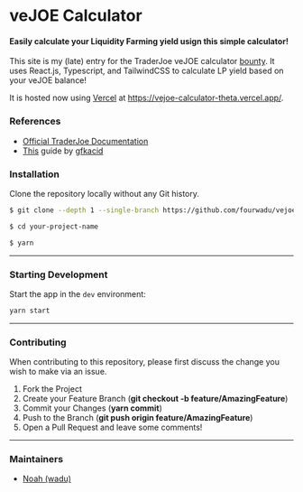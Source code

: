 # veJOE Calculator
#### Easily calculate your Liquidity Farming yield usign this simple calculator!

This site is my (late) entry for the TraderJoe veJOE calculator [bounty](https://docs.google.com/document/d/1MZw8ILW6duUwUVrfaLHukhQD0G0gtpkG3MTFk5z3ufo). It uses React.js, Typescript, and TailwindCSS to calculate LP yield based on your veJOE balance! 

It is hosted now using [Vercel](https://vercel.com/) at https://vejoe-calculator-theta.vercel.app/.
### **References**
- [Official TraderJoe Documentation](https://docs.traderjoexyz.com/main/trader-joe/staking/vejoe-staking)
- [This](https://juvenile-marsupial-479.notion.site/veJoe-Boost-Calculator-Design-8646f1999760408184f2d98775b35fe3) guide by [gfkacid](https://github.com/gfkacid)

### **Installation**

Clone the repository locally without any Git history.

```sh
$ git clone --depth 1 --single-branch https://github.com/fourwadu/vejoe-calculator.git your-project-name

$ cd your-project-name

$ yarn
```

---

### **Starting Development**

Start the app in the `dev` environment:

```sh
yarn start
```

---

### **Contributing**

When contributing to this repository, please first discuss the change you wish to make via an issue.

1. Fork the Project
2. Create your Feature Branch (**git checkout -b feature/AmazingFeature**)
3. Commit your Changes (**yarn commit**)
4. Push to the Branch (**git push origin feature/AmazingFeature**)
5. Open a Pull Request and leave some comments!

---

### **Maintainers**

- [Noah (wadu)](https://github.com/fourwadu/)
